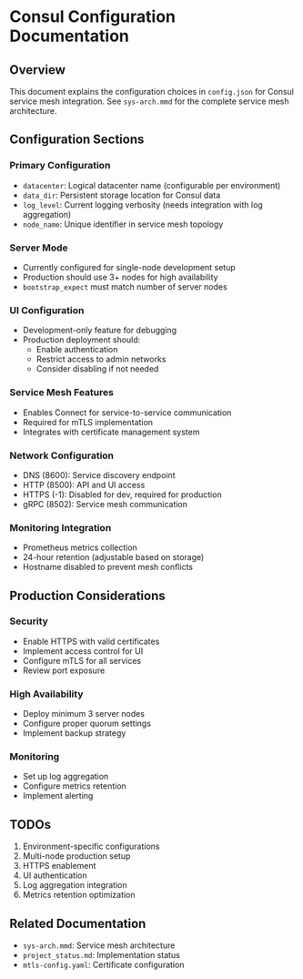 # Consul Configuration Documentation

## Overview
This document explains the configuration choices in `config.json` for Consul service mesh integration. See `sys-arch.mmd` for the complete service mesh architecture.

## Configuration Sections

### Primary Configuration
- `datacenter`: Logical datacenter name (configurable per environment)
- `data_dir`: Persistent storage location for Consul data
- `log_level`: Current logging verbosity (needs integration with log aggregation)
- `node_name`: Unique identifier in service mesh topology

### Server Mode
- Currently configured for single-node development setup
- Production should use 3+ nodes for high availability
- `bootstrap_expect` must match number of server nodes

### UI Configuration
- Development-only feature for debugging
- Production deployment should:
  - Enable authentication
  - Restrict access to admin networks
  - Consider disabling if not needed

### Service Mesh Features
- Enables Connect for service-to-service communication
- Required for mTLS implementation
- Integrates with certificate management system

### Network Configuration
- DNS (8600): Service discovery endpoint
- HTTP (8500): API and UI access
- HTTPS (-1): Disabled for dev, required for production
- gRPC (8502): Service mesh communication

### Monitoring Integration
- Prometheus metrics collection
- 24-hour retention (adjustable based on storage)
- Hostname disabled to prevent mesh conflicts

## Production Considerations

### Security
- Enable HTTPS with valid certificates
- Implement access control for UI
- Configure mTLS for all services
- Review port exposure

### High Availability
- Deploy minimum 3 server nodes
- Configure proper quorum settings
- Implement backup strategy

### Monitoring
- Set up log aggregation
- Configure metrics retention
- Implement alerting

## TODOs

1. Environment-specific configurations
2. Multi-node production setup
3. HTTPS enablement
4. UI authentication
5. Log aggregation integration
6. Metrics retention optimization

## Related Documentation
- `sys-arch.mmd`: Service mesh architecture
- `project_status.md`: Implementation status
- `mtls-config.yaml`: Certificate configuration 